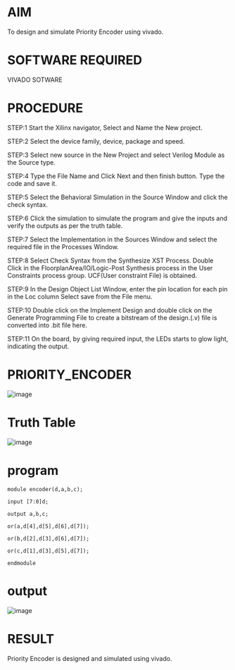 # AIM
To design and simulate Priority Encoder using vivado.

# SOFTWARE REQUIRED
VIVADO SOTWARE

# PROCEDURE
STEP:1 Start the Xilinx navigator, Select and Name the New project.

STEP:2 Select the device family, device, package and speed.

STEP:3 Select new source in the New Project and select Verilog Module as the Source type.

STEP:4 Type the File Name and Click Next and then finish button. Type the code and save it.

STEP:5 Select the Behavioral Simulation in the Source Window and click the check syntax.

STEP:6 Click the simulation to simulate the program and give the inputs and verify the outputs as per the truth table.

STEP:7 Select the Implementation in the Sources Window and select the required file in the Processes Window.

STEP:8 Select Check Syntax from the Synthesize XST Process. Double Click in the FloorplanArea/IO/Logic-Post Synthesis process in the User Constraints process group. UCF(User constraint File) is obtained.

STEP:9 In the Design Object List Window, enter the pin location for each pin in the Loc column Select save from the File menu.

STEP:10 Double click on the Implement Design and double click on the Generate Programming File to create a bitstream of the design.(.v) file is converted into .bit file here.

STEP:11 On the board, by giving required input, the LEDs starts to glow light, indicating the output.
# PRIORITY_ENCODER
![image](https://github.com/RESMIRNAIR/PRIORITY_ENCODER/assets/154305926/016b3b20-1d4d-48fd-9012-a2c725b822db)
# Truth Table
![image](https://github.com/RESMIRNAIR/PRIORITY_ENCODER/assets/154305926/3da43bab-6ee6-456f-858f-4553d3623f8c)
# program
```
module encoder(d,a,b,c);

input [7:0]d;

output a,b,c;

or(a,d[4],d[5],d[6],d[7]);

or(b,d[2],d[3],d[6],d[7]);

or(c,d[1],d[3],d[5],d[7]);

endmodule
```
# output
![image](https://github.com/Shreegobika/PRIORITY_ENCODER/assets/160569525/41274a03-b3e1-4675-87e1-2273d46496f3)
# RESULT
Priority Encoder is designed and simulated using vivado.

